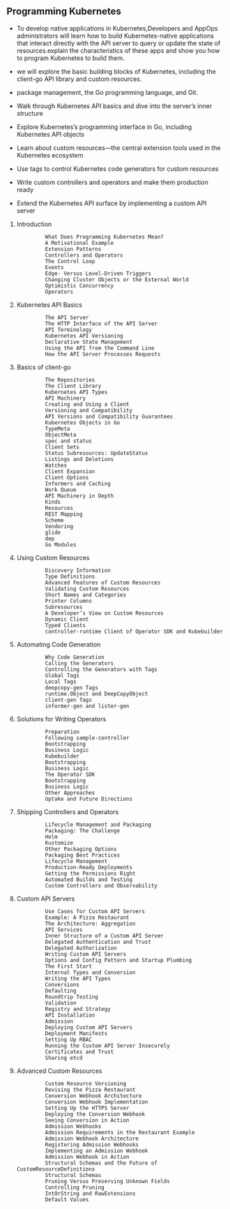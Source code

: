 

## Programming Kubernetes

- To develop native applications in Kubernetes,Developers and AppOps administrators 
  will learn how to build Kubernetes-native applications that interact directly with the API server 
  to query or update the state of resources.explain the characteristics of these apps and 
  show you how to program Kubernetes to build them.

- we will explore the basic building blocks of Kubernetes, 
  including the client-go API library and custom resources. 

- package management, the Go programming language, and Git.
- Walk through Kubernetes API basics and dive into the server’s inner structure
- Explore Kubernetes’s programming interface in Go, including Kubernetes API objects
- Learn about custom resources—the central extension tools used in the Kubernetes ecosystem
- Use tags to control Kubernetes code generators for custom resources
- Write custom controllers and operators and make them production ready
- Extend the Kubernetes API surface by implementing a custom API server


 
1. Introduction

                What Does Programming Kubernetes Mean?
                A Motivational Example
                Extension Patterns
                Controllers and Operators
                The Control Loop
                Events
                Edge- Versus Level-Driven Triggers
                Changing Cluster Objects or the External World
                Optimistic Concurrency
                Operators

2. Kubernetes API Basics

                The API Server
                The HTTP Interface of the API Server
                API Terminology
                Kubernetes API Versioning
                Declarative State Management
                Using the API from the Command Line
                How the API Server Processes Requests

3. Basics of client-go

                The Repositories
                The Client Library
                Kubernetes API Types
                API Machinery
                Creating and Using a Client
                Versioning and Compatibility
                API Versions and Compatibility Guarantees
                Kubernetes Objects in Go
                TypeMeta
                ObjectMeta
                spec and status
                Client Sets
                Status Subresources: UpdateStatus
                Listings and Deletions
                Watches
                Client Expansion
                Client Options
                Informers and Caching
                Work Queue
                API Machinery in Depth
                Kinds
                Resources
                REST Mapping
                Scheme
                Vendoring
                glide
                dep
                Go Modules

4. Using Custom Resources

                Discovery Information
                Type Definitions
                Advanced Features of Custom Resources
                Validating Custom Resources
                Short Names and Categories
                Printer Columns
                Subresources
                A Developer’s View on Custom Resources
                Dynamic Client
                Typed Clients
                controller-runtime Client of Operator SDK and Kubebuilder

5. Automating Code Generation

                Why Code Generation
                Calling the Generators
                Controlling the Generators with Tags
                Global Tags
                Local Tags
                deepcopy-gen Tags
                runtime.Object and DeepCopyObject
                client-gen Tags
                informer-gen and lister-gen

6. Solutions for Writing Operators

                Preparation
                Following sample-controller
                Bootstrapping
                Business Logic
                Kubebuilder
                Bootstrapping
                Business Logic
                The Operator SDK
                Bootstrapping
                Business Logic
                Other Approaches
                Uptake and Future Directions

7. Shipping Controllers and Operators

                Lifecycle Management and Packaging
                Packaging: The Challenge
                Helm
                Kustomize
                Other Packaging Options
                Packaging Best Practices
                Lifecycle Management
                Production-Ready Deployments
                Getting the Permissions Right
                Automated Builds and Testing
                Custom Controllers and Observability

8. Custom API Servers

                Use Cases for Custom API Servers
                Example: A Pizza Restaurant
                The Architecture: Aggregation
                API Services
                Inner Structure of a Custom API Server
                Delegated Authentication and Trust
                Delegated Authorization
                Writing Custom API Servers
                Options and Config Pattern and Startup Plumbing
                The First Start
                Internal Types and Conversion
                Writing the API Types
                Conversions
                Defaulting
                Roundtrip Testing
                Validation
                Registry and Strategy
                API Installation
                Admission
                Deploying Custom API Servers
                Deployment Manifests
                Setting Up RBAC
                Running the Custom API Server Insecurely
                Certificates and Trust
                Sharing etcd

9. Advanced Custom Resources

                Custom Resource Versioning
                Revising the Pizza Restaurant
                Conversion Webhook Architecture
                Conversion Webhook Implementation
                Setting Up the HTTPS Server
                Deploying the Conversion Webhook
                Seeing Conversion in Action
                Admission Webhooks
                Admission Requirements in the Restaurant Example
                Admission Webhook Architecture
                Registering Admission Webhooks
                Implementing an Admission Webhook
                Admission Webhook in Action
                Structural Schemas and the Future of CustomResourceDefinitions
                Structural Schemas
                Pruning Versus Preserving Unknown Fields
                Controlling Pruning
                IntOrString and RawExtensions
                Default Values
```